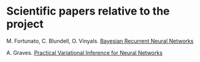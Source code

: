 # Scientific papers relative to the project

M. Fortunato, C. Blundell, O. Vinyals. [Bayesian Recurrent Neural Networks](https://arxiv.org/pdf/1704.02798v3.pdf)

A. Graves. [Practical Variational Inference for Neural Networks](https://papers.nips.cc/paper/4329-practical-variational-inference-for-neural-networks.pdf)
